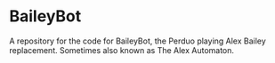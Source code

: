 BaileyBot
=========

A repository for the code for BaileyBot, the Perduo playing Alex Bailey replacement. Sometimes also known as The Alex Automaton.
